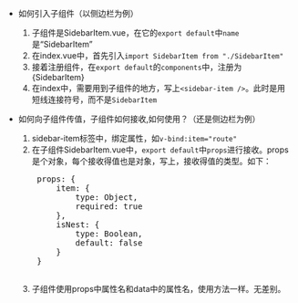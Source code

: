 + 如何引入子组件（以侧边栏为例）
    1. 子组件是SidebarItem.vue，在它的`export default`中`name`是“SidebarItem”
    2. 在index.vue中，首先引入`import SidebarItem from "./SidebarItem"`
    3. 接着注册组件，在`export default`的`components`中，注册为{SidebarItem}
    4. 在index中，需要用到子组件的地方，写上`<sidebar-item />`。此时是用短线连接符号，而不是`SidebarItem`

+ 如何向子组件传值，子组件如何接收,如何使用？（还是侧边栏为例）
    1. sidebar-item标签中，绑定属性，如`v-bind:item="route"`
    2. 在子组件SidebarItem.vue中，`export default`中`props`进行接收。props是个对象，每个接收得值也是对象，写上，接收得值的类型。如下：
        <pre>
        props: {
            item: {
                type: Object,
                required: true
            },
            isNest: {
                type: Boolean,
                default: false
            }
        }
        </pre>
    3. 子组件使用props中属性名和data中的属性名，使用方法一样。无差别。
